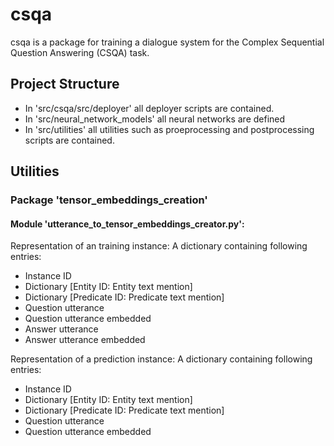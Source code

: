 # csqa
csqa is a package for training a dialogue system for the Complex Sequential Question Answering (CSQA) task.

## Project Structure

* In 'src/csqa/src/deployer' all deployer scripts are contained.
* In 'src/neural_network_models' all neural networks are defined
* In 'src/utilities' all utilities such as proeprocessing and postprocessing scripts are contained.

## Utilities

### Package 'tensor_embeddings_creation'

#### Module 'utterance_to_tensor_embeddings_creator.py':
Representation of an training instance: A dictionary containing following entries:
* Instance ID
* Dictionary [Entity ID: Entity text mention]
* Dictionary [Predicate ID: Predicate text mention]
* Question utterance
* Question utterance embedded
* Answer utterance
* Answer utterance embedded 

Representation of a prediction instance: A dictionary containing following entries:
* Instance ID
* Dictionary [Entity ID: Entity text mention]
* Dictionary [Predicate ID: Predicate text mention]
* Question utterance
* Question utterance embedded


